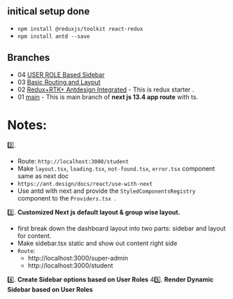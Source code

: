 ##    initical setup done
- `npm install @reduxjs/toolkit react-redux`
- `npm install antd --save `


## Branches
- 04  [USER ROLE Based Sidebar](https://github.com/bappasahabapi/rmstu-frontend/tree/v1/04/role-based-route) 
- 03  [Basic Routing and Layput](https://github.com/bappasahabapi/rmstu-frontend/tree/v1/03/routing-layout) 
- 02  [Redux+RTK+ Antdesign Integrated](https://github.com/bappasahabapi/rmstu-frontend/tree/02/v1/redux-starter) - This is redux starter .
- 01  [main](https://github.com/bappasahabapi/rmstu-frontend) - This is main branch of **next js 13.4 app route** with ts.



# Notes:

 2️⃣.

- Route: `http://localhost:3000/student`
- Make `layout.tsx`, `loading.tsx`, `not-found.tsx`, `error.tsx` component same as next doc
- `https://ant.design/docs/react/use-with-next`
-  Use antd with next and provide the `StyledComponentsRegistry` component to the `Providers.tsx `.

3️⃣. **Customized Next js default layout & group wise layout.**

- first break down the dashboard layout into two parts: sidebar and layout for content.
- Make sidebar.tsx static and show out content right side
- `Route`:
    - http://localhost:3000/super-admin
    - http://localhost:3000/student

4️⃣. **Create Sidebar options based on User Roles**
4️5️⃣. **Render Dynamic Sidebar based on User Roles**




